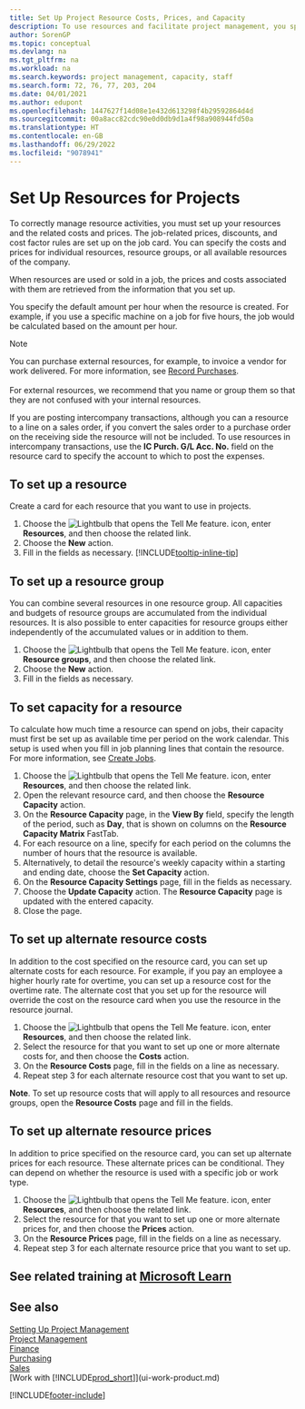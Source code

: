 ```yaml
---
title: Set Up Project Resource Costs, Prices, and Capacity
description: To use resources and facilitate project management, you specify costs and prices for individual resources or resource groups, and set the resource capacity.
author: SorenGP
ms.topic: conceptual
ms.devlang: na
ms.tgt_pltfrm: na
ms.workload: na
ms.search.keywords: project management, capacity, staff
ms.search.form: 72, 76, 77, 203, 204
ms.date: 04/01/2021
ms.author: edupont
ms.openlocfilehash: 1447627f14d08e1e432d613298f4b29592864d4d
ms.sourcegitcommit: 00a8acc82cdc90e0d0db9d1a4f98a908944fd50a
ms.translationtype: HT
ms.contentlocale: en-GB
ms.lasthandoff: 06/29/2022
ms.locfileid: "9078941"
---
```

# <a name="set-up-resources-for-projects"></a>Set Up Resources for Projects

To correctly manage resource activities, you must set up your resources and the related costs and prices. The job-related prices, discounts, and cost factor rules are set up on the job card. You can specify the costs and prices for individual resources, resource groups, or all available resources of the company.

When resources are used or sold in a job, the prices and costs associated with them are retrieved from the information that you set up.

You specify the default amount per hour when the resource is created. For example, if you use a specific machine on a job for five hours, the job would be calculated based on the amount per hour.

> [!NOTE]
> You can purchase external resources, for example, to invoice a vendor for work delivered. For more information, see [Record Purchases](purchasing-how-record-purchases.md).<br /><br />
> For external resources, we recommend that you name or group them so that they are not confused with your internal resources.
>  
> If you are posting intercompany transactions, although you can a resource to a line on a sales order, if you convert the sales order to a purchase order on the receiving side the resource will not be included. To use resources in intercompany transactions, use the **IC Purch. G/L Acc. No.** field on the resource card to specify the account to which to post the expenses.

## <a name="to-set-up-a-resource"></a>To set up a resource

Create a card for each resource that you want to use in projects.

1. Choose the ![Lightbulb that opens the Tell Me feature.](media/ui-search/search_small.png "Tell me what you want to do") icon, enter **Resources**, and then choose the related link.
2. Choose the **New** action.
3. Fill in the fields as necessary. [!INCLUDE[tooltip-inline-tip](includes/tooltip-inline-tip_md.md)]  

## <a name="to-set-up-a-resource-group"></a>To set up a resource group

You can combine several resources in one resource group. All capacities and budgets of resource groups are accumulated from the individual resources. It is also possible to enter capacities for resource groups either independently of the accumulated values or in addition to them.

1. Choose the ![Lightbulb that opens the Tell Me feature.](media/ui-search/search_small.png "Tell me what you want to do") icon, enter **Resource groups**, and then choose the related link.
2. Choose the **New** action.
3. Fill in the fields as necessary.

## <a name="to-set-capacity-for-a-resource"></a>To set capacity for a resource

To calculate how much time a resource can spend on jobs, their capacity must first be set up as available time per period on the work calendar. This setup is used when you fill in job planning lines that contain the resource. For more information, see [Create Jobs](projects-how-create-jobs.md).

1. Choose the ![Lightbulb that opens the Tell Me feature.](media/ui-search/search_small.png "Tell me what you want to do") icon, enter **Resources**, and then choose the related link.
2. Open the relevant resource card, and then choose the **Resource Capacity** action.
3. On the **Resource Capacity** page, in the **View By** field, specify the length of the period, such as **Day**, that is shown on columns on the **Resource Capacity Matrix** FastTab.
4. For each resource on a line, specify for each period on the columns the number of hours that the resource is available.
5. Alternatively, to detail the resource's weekly capacity within a starting and ending date, choose the **Set Capacity** action.
6. On the **Resource Capacity Settings** page, fill in the fields as necessary.
7. Choose the **Update Capacity** action. The **Resource Capacity** page is updated with the entered capacity.
8. Close the page.

## <a name="to-set-up-alternate-resource-costs"></a>To set up alternate resource costs

In addition to the cost specified on the resource card, you can set up alternate costs for each resource. For example, if you pay an employee a higher hourly rate for overtime, you can set up a resource cost for the overtime rate. The alternate cost that you set up for the resource will override the cost on the resource card when you use the resource in the resource journal.

1. Choose the ![Lightbulb that opens the Tell Me feature.](media/ui-search/search_small.png "Tell me what you want to do") icon, enter **Resources**, and then choose the related link.  
2. Select the resource for that you want to set up one or more alternate costs for, and then choose the **Costs** action.  
3. On the **Resource Costs** page, fill in the fields on a line as necessary.  
4. Repeat step 3 for each alternate resource cost that you want to set up.

**Note**. To set up resource costs that will apply to all resources and resource groups, open the **Resource Costs** page and fill in the fields.

## <a name="to-set-up-alternate-resource-prices"></a>To set up alternate resource prices

In addition to price specified on the resource card, you can set up alternate prices for each resource. These alternate prices can be conditional. They can depend on whether the resource is used with a specific job or work type.

1. Choose the ![Lightbulb that opens the Tell Me feature.](media/ui-search/search_small.png "Tell me what you want to do") icon, enter **Resources**, and then choose the related link.
2. Select the resource for that you want to set up one or more alternate prices for, and then choose the **Prices** action.
3. On the **Resource Prices** page, fill in the fields on a line as necessary.
4. Repeat step 3 for each alternate resource price that you want to set up.

## <a name="see-related-training-at-microsoft-learn"></a>See related training at [Microsoft Learn](/learn/paths/set-up-jobs-resources/)

## <a name="see-also"></a>See also 

[Setting Up Project Management](projects-setup-projects.md)  
[Project Management](projects-manage-projects.md)  
[Finance](finance.md)  
[Purchasing](purchasing-manage-purchasing.md)  
[Sales](sales-manage-sales.md)  
[Work with [!INCLUDE[prod_short](includes/prod_short.md)]](ui-work-product.md)  


[!INCLUDE[footer-include](includes/footer-banner.md)]